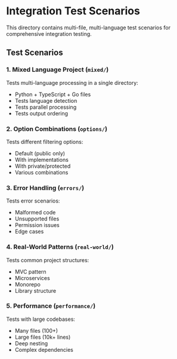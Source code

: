# Integration Test Scenarios

This directory contains multi-file, multi-language test scenarios for comprehensive integration testing.

## Test Scenarios

### 1. Mixed Language Project (`mixed/`)
Tests multi-language processing in a single directory:
- Python + TypeScript + Go files
- Tests language detection
- Tests parallel processing
- Tests output ordering

### 2. Option Combinations (`options/`)
Tests different filtering options:
- Default (public only)
- With implementations
- With private/protected
- Various combinations

### 3. Error Handling (`errors/`)
Tests error scenarios:
- Malformed code
- Unsupported files
- Permission issues
- Edge cases

### 4. Real-World Patterns (`real-world/`)
Tests common project structures:
- MVC pattern
- Microservices
- Monorepo
- Library structure

### 5. Performance (`performance/`)
Tests with large codebases:
- Many files (100+)
- Large files (10k+ lines)
- Deep nesting
- Complex dependencies
